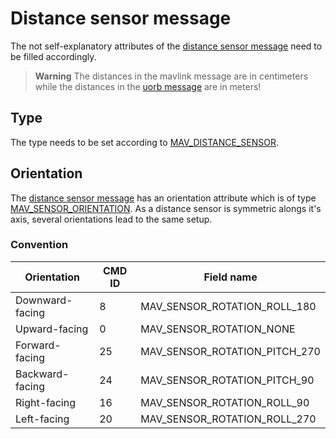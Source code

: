 # Distance sensor message
The not self-explanatory attributes of the [distance sensor message](http://mavlink.org/messages/common#DISTANCE_SENSOR) need to be filled accordingly.

> **Warning**
> The distances in the mavlink message are in centimeters while the distances in the [uorb message](https://github.com/PX4/Firmware/blob/b596874b91e8b1178bbdb9df625460d8188e079b/msg/distance_sensor.msg) are in meters!

## Type
The type needs to be set according to [MAV_DISTANCE_SENSOR](http://mavlink.org/messages/common#MAV_DISTANCE_SENSOR).

## Orientation
The [distance sensor message](https://github.com/PX4/Firmware/blob/b596874b91e8b1178bbdb9df625460d8188e079b/msg/distance_sensor.msg) has an orientation attribute which is of type [MAV_SENSOR_ORIENTATION](http://mavlink.org/messages/common#MAV_SENSOR_ORIENTATION). As a distance sensor is symmetric alongs it's axis, several orientations lead to the same setup.

### Convention

| Orientation     | CMD ID | Field name                    |
| --------------- | ------ | ----------------------------- |
| Downward-facing | 8      | MAV_SENSOR_ROTATION_ROLL_180  |
| Upward-facing   | 0      | MAV_SENSOR_ROTATION_NONE      |
| Forward-facing  | 25     | MAV_SENSOR_ROTATION_PITCH_270 |
| Backward-facing | 24     | MAV_SENSOR_ROTATION_PITCH_90  |
| Right-facing    | 16     | MAV_SENSOR_ROTATION_ROLL_90   |
| Left-facing     | 20     | MAV_SENSOR_ROTATION_ROLL_270  |
